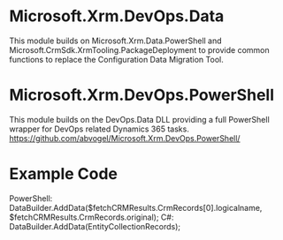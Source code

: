 # Microsoft.Xrm.DevOps.Data
This module builds on Microsoft.Xrm.Data.PowerShell and Microsoft.CrmSdk.XrmTooling.PackageDeployment to provide common functions to replace the Configuration Data Migration Tool.

# Microsoft.Xrm.DevOps.PowerShell
This module builds on the DevOps.Data DLL providing a full PowerShell wrapper for DevOps related Dynamics 365 tasks.
https://github.com/abvogel/Microsoft.Xrm.DevOps.PowerShell/

# Example Code
PowerShell: DataBuilder.AddData($fetchCRMResults.CrmRecords[0].logicalname, $fetchCRMResults.CrmRecords.original);
C#: DataBuilder.AddData(EntityCollectionRecords);
